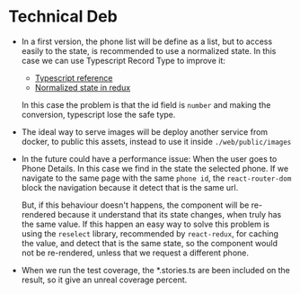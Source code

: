 # Technical Deb

- In a first version, the phone list will be define as a list, but to access easily to the state,
is recommended to use a normalized state. In this case we can use Typescript Record Type to improve it:
    - [Typescript reference](https://www.typescriptlang.org/docs/handbook/advanced-types.html)
    - [Normalized state in redux](https://redux.js.org/recipes/structuring-reducers/normalizing-state-shape/)

    In this case the problem is that the id field is `number` and making the conversion, typescript lose the safe type.

- The ideal way to serve images will be deploy another service from docker, to public this assets, instead to
use it inside `./web/public/images`

- In the future could have a performance issue: When the user goes to Phone Details. In this case we find
in the state the selected phone. If we navigate to the same page with the same `phone id`, the `react-router-dom` block 
the navigation because it detect that is the same url. 
    
    But, if this behaviour doesn't happens, the component will be 
re-rendered because it understand that its state changes, when truly has the same value.
If this happen an easy way to solve this problem is using the `reselect` library, recommended by `react-redux`, 
for caching the value, and detect that is the same state, so the component would not be re-rendered, unless that we 
request a different phone.

- When we run the test coverage, the *.stories.ts are been included on the result, so it give an unreal coverage percent.

